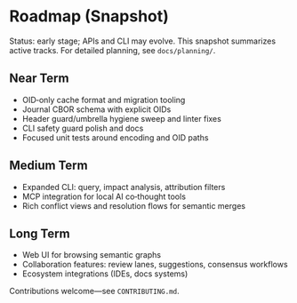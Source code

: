 # Roadmap (Snapshot)

Status: early stage; APIs and CLI may evolve. This snapshot summarizes active tracks. For detailed planning, see `docs/planning/`.

## Near Term

- OID‑only cache format and migration tooling
- Journal CBOR schema with explicit OIDs
- Header guard/umbrella hygiene sweep and linter fixes
- CLI safety guard polish and docs
- Focused unit tests around encoding and OID paths

## Medium Term

- Expanded CLI: query, impact analysis, attribution filters
- MCP integration for local AI co‑thought tools
- Rich conflict views and resolution flows for semantic merges

## Long Term

- Web UI for browsing semantic graphs
- Collaboration features: review lanes, suggestions, consensus workflows
- Ecosystem integrations (IDEs, docs systems)

Contributions welcome—see `CONTRIBUTING.md`.

